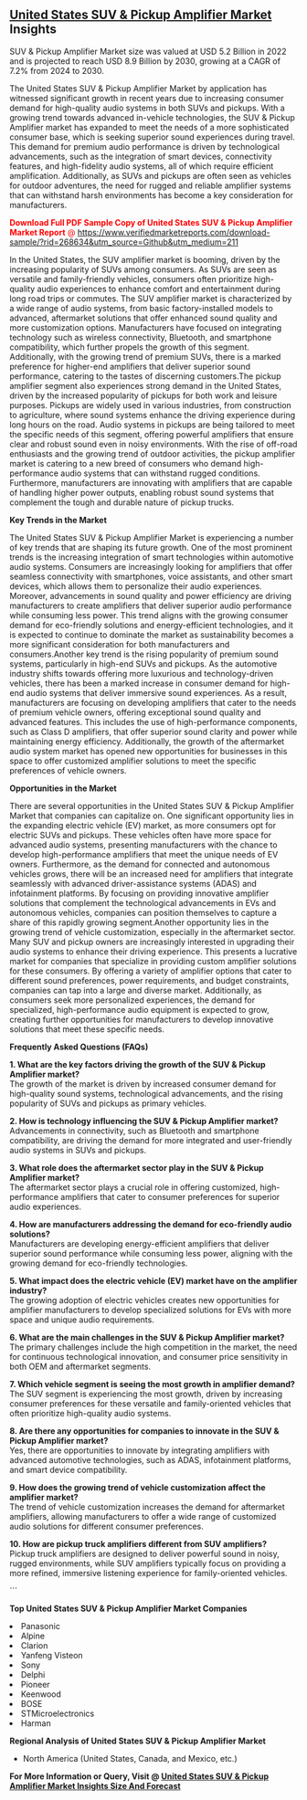 <h2><a href="https://www.verifiedmarketreports.com/download-sample/?rid=268634&amp;utm_source=Github&amp;utm_medium=211" target="_blank">United States SUV & Pickup Amplifier Market</a> Insights</h2><p>SUV & Pickup Amplifier Market size was valued at USD 5.2 Billion in 2022 and is projected to reach USD 8.9 Billion by 2030, growing at a CAGR of 7.2% from 2024 to 2030.</p><p><p>The United States SUV & Pickup Amplifier Market by application has witnessed significant growth in recent years due to increasing consumer demand for high-quality audio systems in both SUVs and pickups. With a growing trend towards advanced in-vehicle technologies, the SUV & Pickup Amplifier market has expanded to meet the needs of a more sophisticated consumer base, which is seeking superior sound experiences during travel. This demand for premium audio performance is driven by technological advancements, such as the integration of smart devices, connectivity features, and high-fidelity audio systems, all of which require efficient amplification. Additionally, as SUVs and pickups are often seen as vehicles for outdoor adventures, the need for rugged and reliable amplifier systems that can withstand harsh environments has become a key consideration for manufacturers.<p><span class=""><span style="color: #ff0000;"><strong>Download Full PDF Sample Copy of United States SUV & Pickup Amplifier Market Report</strong> @ </span><a href="https://www.verifiedmarketreports.com/download-sample/?rid=268634&amp;utm_source=Github&amp;utm_medium=211" target="_blank">https://www.verifiedmarketreports.com/download-sample/?rid=268634&amp;utm_source=Github&amp;utm_medium=211</a></span></p></p><p>In the United States, the SUV amplifier market is booming, driven by the increasing popularity of SUVs among consumers. As SUVs are seen as versatile and family-friendly vehicles, consumers often prioritize high-quality audio experiences to enhance comfort and entertainment during long road trips or commutes. The SUV amplifier market is characterized by a wide range of audio systems, from basic factory-installed models to advanced, aftermarket solutions that offer enhanced sound quality and more customization options. Manufacturers have focused on integrating technology such as wireless connectivity, Bluetooth, and smartphone compatibility, which further propels the growth of this segment. Additionally, with the growing trend of premium SUVs, there is a marked preference for higher-end amplifiers that deliver superior sound performance, catering to the tastes of discerning customers.The pickup amplifier segment also experiences strong demand in the United States, driven by the increased popularity of pickups for both work and leisure purposes. Pickups are widely used in various industries, from construction to agriculture, where sound systems enhance the driving experience during long hours on the road. Audio systems in pickups are being tailored to meet the specific needs of this segment, offering powerful amplifiers that ensure clear and robust sound even in noisy environments. With the rise of off-road enthusiasts and the growing trend of outdoor activities, the pickup amplifier market is catering to a new breed of consumers who demand high-performance audio systems that can withstand rugged conditions. Furthermore, manufacturers are innovating with amplifiers that are capable of handling higher power outputs, enabling robust sound systems that complement the tough and durable nature of pickup trucks.<p><b>Key Trends in the Market</b></p><p>The United States SUV & Pickup Amplifier Market is experiencing a number of key trends that are shaping its future growth. One of the most prominent trends is the increasing integration of smart technologies within automotive audio systems. Consumers are increasingly looking for amplifiers that offer seamless connectivity with smartphones, voice assistants, and other smart devices, which allows them to personalize their audio experiences. Moreover, advancements in sound quality and power efficiency are driving manufacturers to create amplifiers that deliver superior audio performance while consuming less power. This trend aligns with the growing consumer demand for eco-friendly solutions and energy-efficient technologies, and it is expected to continue to dominate the market as sustainability becomes a more significant consideration for both manufacturers and consumers.Another key trend is the rising popularity of premium sound systems, particularly in high-end SUVs and pickups. As the automotive industry shifts towards offering more luxurious and technology-driven vehicles, there has been a marked increase in consumer demand for high-end audio systems that deliver immersive sound experiences. As a result, manufacturers are focusing on developing amplifiers that cater to the needs of premium vehicle owners, offering exceptional sound quality and advanced features. This includes the use of high-performance components, such as Class D amplifiers, that offer superior sound clarity and power while maintaining energy efficiency. Additionally, the growth of the aftermarket audio system market has opened new opportunities for businesses in this space to offer customized amplifier solutions to meet the specific preferences of vehicle owners.<p><b>Opportunities in the Market</b></p><p>There are several opportunities in the United States SUV & Pickup Amplifier Market that companies can capitalize on. One significant opportunity lies in the expanding electric vehicle (EV) market, as more consumers opt for electric SUVs and pickups. These vehicles often have more space for advanced audio systems, presenting manufacturers with the chance to develop high-performance amplifiers that meet the unique needs of EV owners. Furthermore, as the demand for connected and autonomous vehicles grows, there will be an increased need for amplifiers that integrate seamlessly with advanced driver-assistance systems (ADAS) and infotainment platforms. By focusing on providing innovative amplifier solutions that complement the technological advancements in EVs and autonomous vehicles, companies can position themselves to capture a share of this rapidly growing segment.Another opportunity lies in the growing trend of vehicle customization, especially in the aftermarket sector. Many SUV and pickup owners are increasingly interested in upgrading their audio systems to enhance their driving experience. This presents a lucrative market for companies that specialize in providing custom amplifier solutions for these consumers. By offering a variety of amplifier options that cater to different sound preferences, power requirements, and budget constraints, companies can tap into a large and diverse market. Additionally, as consumers seek more personalized experiences, the demand for specialized, high-performance audio equipment is expected to grow, creating further opportunities for manufacturers to develop innovative solutions that meet these specific needs.<p><b>Frequently Asked Questions (FAQs)</b></p><p><b>1. What are the key factors driving the growth of the SUV & Pickup Amplifier market?</b><br>The growth of the market is driven by increased consumer demand for high-quality sound systems, technological advancements, and the rising popularity of SUVs and pickups as primary vehicles.</p><p><b>2. How is technology influencing the SUV & Pickup Amplifier market?</b><br>Advancements in connectivity, such as Bluetooth and smartphone compatibility, are driving the demand for more integrated and user-friendly audio systems in SUVs and pickups.</p><p><b>3. What role does the aftermarket sector play in the SUV & Pickup Amplifier market?</b><br>The aftermarket sector plays a crucial role in offering customized, high-performance amplifiers that cater to consumer preferences for superior audio experiences.</p><p><b>4. How are manufacturers addressing the demand for eco-friendly audio solutions?</b><br>Manufacturers are developing energy-efficient amplifiers that deliver superior sound performance while consuming less power, aligning with the growing demand for eco-friendly technologies.</p><p><b>5. What impact does the electric vehicle (EV) market have on the amplifier industry?</b><br>The growing adoption of electric vehicles creates new opportunities for amplifier manufacturers to develop specialized solutions for EVs with more space and unique audio requirements.</p><p><b>6. What are the main challenges in the SUV & Pickup Amplifier market?</b><br>The primary challenges include the high competition in the market, the need for continuous technological innovation, and consumer price sensitivity in both OEM and aftermarket segments.</p><p><b>7. Which vehicle segment is seeing the most growth in amplifier demand?</b><br>The SUV segment is experiencing the most growth, driven by increasing consumer preferences for these versatile and family-oriented vehicles that often prioritize high-quality audio systems.</p><p><b>8. Are there any opportunities for companies to innovate in the SUV & Pickup Amplifier market?</b><br>Yes, there are opportunities to innovate by integrating amplifiers with advanced automotive technologies, such as ADAS, infotainment platforms, and smart device compatibility.</p><p><b>9. How does the growing trend of vehicle customization affect the amplifier market?</b><br>The trend of vehicle customization increases the demand for aftermarket amplifiers, allowing manufacturers to offer a wide range of customized audio solutions for different consumer preferences.</p><p><b>10. How are pickup truck amplifiers different from SUV amplifiers?</b><br>Pickup truck amplifiers are designed to deliver powerful sound in noisy, rugged environments, while SUV amplifiers typically focus on providing a more refined, immersive listening experience for family-oriented vehicles.</p>```</p><p><strong>Top United States SUV & Pickup Amplifier Market Companies</strong></p><div data-test-id=""><p><li>Panasonic</li><li> Alpine</li><li> Clarion</li><li> Yanfeng Visteon</li><li> Sony</li><li> Delphi</li><li> Pioneer</li><li> Keenwood</li><li> BOSE</li><li> STMicroelectronics</li><li> Harman</li></p><div><strong>Regional Analysis of&nbsp;United States SUV & Pickup Amplifier Market</strong></div><ul><li dir="ltr"><p dir="ltr">North America&nbsp;(United States, Canada, and Mexico, etc.)</p></li></ul><p><strong>For More Information or Query, Visit @&nbsp;</strong><strong><a href="https://www.verifiedmarketreports.com/product/suv-pickup-amplifier-market/?utm_source=Github&amp;utm_medium=211" target="_blank">United States SUV & Pickup Amplifier Market Insights Size And Forecast</a></strong></p></div>
